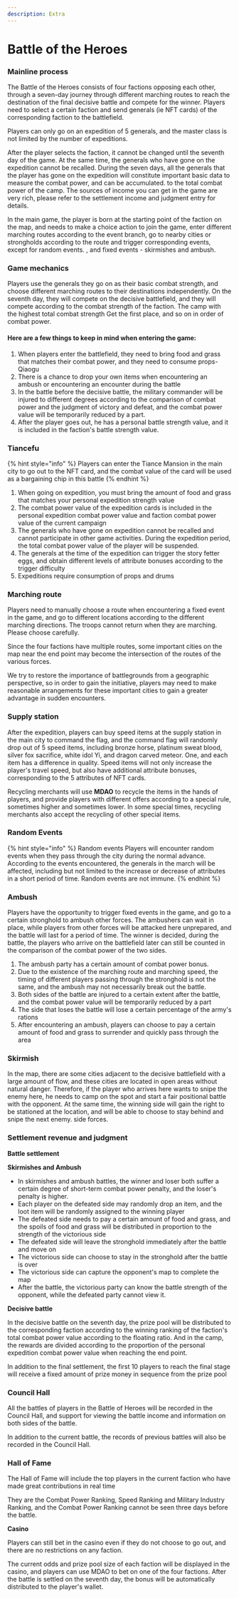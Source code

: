 ```yaml
---
description: Extra
---
```


# Battle of the Heroes

### Mainline process

The Battle of the Heroes consists of four factions opposing each other, through a seven-day journey through different marching routes to reach the destination of the final decisive battle and compete for the winner. Players need to select a certain faction and send generals (ie NFT cards) of the corresponding faction to the battlefield.

Players can only go on an expedition of 5 generals, and the master class is not limited by the number of expeditions.

After the player selects the faction, it cannot be changed until the seventh day of the game. At the same time, the generals who have gone on the expedition cannot be recalled. During the seven days, all the generals that the player has gone on the expedition will constitute important basic data to measure the combat power, and can be accumulated. to the total combat power of the camp. The sources of income you can get in the game are very rich, please refer to the settlement income and judgment entry for details.

In the main game, the player is born at the starting point of the faction on the map, and needs to make a choice action to join the game, enter different marching routes according to the event branch, go to nearby cities or strongholds according to the route and trigger corresponding events, except for random events. , and fixed events - skirmishes and ambush.



### Game mechanics

Players use the generals they go on as their basic combat strength, and choose different marching routes to their destinations independently. On the seventh day, they will compete on the decisive battlefield, and they will compete according to the combat strength of the faction. The camp with the highest total combat strength Get the first place, and so on in order of combat power.

#### Here are a few things to keep in mind when entering the game:

1. When players enter the battlefield, they need to bring food and grass that matches their combat power, and they need to consume props-Qiaogu
2. There is a chance to drop your own items when encountering an ambush or encountering an encounter during the battle
3. In the battle before the decisive battle, the military commander will be injured to different degrees according to the comparison of combat power and the judgment of victory and defeat, and the combat power value will be temporarily reduced by a part.
4. After the player goes out, he has a personal battle strength value, and it is included in the faction's battle strength value.

### Tiancefu

{% hint style="info" %}
Players can enter the Tiance Mansion in the main city to go out to the NFT card, and the combat value of the card will be used as a bargaining chip in this battle
{% endhint %}

1. When going on expedition, you must bring the amount of food and grass that matches your personal expedition strength value
2. The combat power value of the expedition cards is included in the personal expedition combat power value and faction combat power value of the current campaign
3. The generals who have gone on expedition cannot be recalled and cannot participate in other game activities. During the expedition period, the total combat power value of the player will be suspended.
4. The generals at the time of the expedition can trigger the story fetter eggs, and obtain different levels of attribute bonuses according to the trigger difficulty
5. Expeditions require consumption of props and drums

### Marching route

Players need to manually choose a route when encountering a fixed event in the game, and go to different locations according to the different marching directions. The troops cannot return when they are marching. Please choose carefully.

Since the four factions have multiple routes, some important cities on the map near the end point may become the intersection of the routes of the various forces.

We try to restore the importance of battlegrounds from a geographic perspective, so in order to gain the initiative, players may need to make reasonable arrangements for these important cities to gain a greater advantage in sudden encounters.



### Supply station

After the expedition, players can buy speed items at the supply station in the main city to command the flag, and the command flag will randomly drop out of 5 speed items, including bronze horse, platinum sweat blood, silver fox sacrifice, white idol Yi, and dragon carved meteor. One, and each item has a difference in quality. Speed items will not only increase the player's travel speed, but also have additional attribute bonuses, corresponding to the 5 attributes of NFT cards.

Recycling merchants will use **MDAO** to recycle the items in the hands of players, and provide players with different offers according to a special rule, sometimes higher and sometimes lower. In some special times, recycling merchants also accept the recycling of other special items.



### Random Events

{% hint style="info" %}
Random events Players will encounter random events when they pass through the city during the normal advance. According to the events encountered, the generals in the march will be affected, including but not limited to the increase or decrease of attributes in a short period of time. Random events are not immune.
{% endhint %}

### Ambush

Players have the opportunity to trigger fixed events in the game, and go to a certain stronghold to ambush other forces. The ambushers can wait in place, while players from other forces will be attacked here unprepared, and the battle will last for a period of time. The winner is decided, during the battle, the players who arrive on the battlefield later can still be counted in the comparison of the combat power of the two sides.

1. The ambush party has a certain amount of combat power bonus.
2. Due to the existence of the marching route and marching speed, the timing of different players passing through the stronghold is not the same, and the ambush may not necessarily break out the battle.
3. Both sides of the battle are injured to a certain extent after the battle, and the combat power value will be temporarily reduced by a part
4. The side that loses the battle will lose a certain percentage of the army's rations
5. After encountering an ambush, players can choose to pay a certain amount of food and grass to surrender and quickly pass through the area

### Skirmish

In the map, there are some cities adjacent to the decisive battlefield with a large amount of flow, and these cities are located in open areas without natural danger. Therefore, if the player who arrives here wants to snipe the enemy here, he needs to camp on the spot and start a fair positional battle with the opponent. At the same time, the winning side will gain the right to be stationed at the location, and will be able to choose to stay behind and snipe the next enemy. side forces.



### Settlement revenue and judgment

**Battle settlement**

**Skirmishes and Ambush**

* In skirmishes and ambush battles, the winner and loser both suffer a certain degree of short-term combat power penalty, and the loser's penalty is higher.
* Each player on the defeated side may randomly drop an item, and the loot item will be randomly assigned to the winning player
* The defeated side needs to pay a certain amount of food and grass, and the spoils of food and grass will be distributed in proportion to the strength of the victorious side
* The defeated side will leave the stronghold immediately after the battle and move on
* The victorious side can choose to stay in the stronghold after the battle is over
* The victorious side can capture the opponent's map to complete the map
* After the battle, the victorious party can know the battle strength of the opponent, while the defeated party cannot view it.

**Decisive battle**

In the decisive battle on the seventh day, the prize pool will be distributed to the corresponding faction according to the winning ranking of the faction's total combat power value according to the floating ratio. And in the camp, the rewards are divided according to the proportion of the personal expedition combat power value when reaching the end point.

In addition to the final settlement, the first 10 players to reach the final stage will receive a fixed amount of prize money in sequence from the prize pool



### Council Hall

All the battles of players in the Battle of Heroes will be recorded in the Council Hall, and support for viewing the battle income and information on both sides of the battle.

In addition to the current battle, the records of previous battles will also be recorded in the Council Hall.

### Hall of Fame

The Hall of Fame will include the top players in the current faction who have made great contributions in real time

They are the Combat Power Ranking, Speed Ranking and Military Industry Ranking, and the Combat Power Ranking cannot be seen three days before the battle.



**Casino**

Players can still bet in the casino even if they do not choose to go out, and there are no restrictions on any faction.

The current odds and prize pool size of each faction will be displayed in the casino, and players can use MDAO to bet on one of the four factions. After the battle is settled on the seventh day, the bonus will be automatically distributed to the player's wallet.
